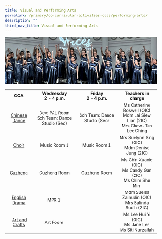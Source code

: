 ```yaml
---
title: Visual and Performing Arts
permalink: /primary/co-curricular-activities-ccas/performing-arts/
description: ""
third_nav_title: Visual and Performing Arts
---
```

![](/images/01%20Banner%20Photos/cca.jpg)

<table>
<tbody>
<tr>
<th style="text-align: center;">CCA</th>
<th style="text-align: center;">Wednesday<br>2 - 4 p.m.</th>
<th style="text-align: center;">Friday<br>2 - 4 p.m.</th>
<th style="text-align: center;">Teachers in charge</th>
</tr>
<tr>
<td style="text-align: center;"><a href="/primary/co-curricular-activities-ccas/performing-arts/chinese-dance" target="">Chinese Dance</a></td>
<td style="text-align: center;">Dev: PAL Room<br>Sch Team: Dance Studio (Sec)</td>
<td style="text-align: center;">Sch Team: Dance Studio (Sec)</td>
<td style="text-align: center;">
<div>Ms Catherine Boswell (OIC)</div>
<div>Mdm Lai Siew Lian (2IC)</div>
<div>Mrs Chew-Tan Lee Ching</div>
</td>
</tr>
<tr>
<td style="text-align: center;"><a href="/primary/co-curricular-activities-ccas/performing-arts/choir" target="">Choir</a></td>
<td style="text-align: center;">Music Room 1</td>
<td style="text-align: center;">Music Room 1</td>
<td style="text-align: center;">
<div>Mrs Suelynn Sing (OIC)</div>
<div>Mdm Denise Jung&nbsp;(2IC)</div>
</td>
</tr>
<tr>
<td style="text-align: center;"><a href="/primary/co-curricular-activities-ccas/performing-arts/guzheng" target="">Guzheng</a></td>
<td style="text-align: center;">Guzheng Room</td>
<td style="text-align: center;">Guzheng Room</td>
<td style="text-align: center;">
<div>Ms Chin Xuanie (OIC)</div>
<div>Ms Candy Gan (2IC)</div>
<div>Ms Chim Shu Min&nbsp;</div>
</td>
</tr>
<tr>
<td style="text-align: center;"><a href="/primary/co-curricular-activities-ccas/performing-arts/eldds" target="">English Drama</a></td>
<td style="text-align: center;">MPR 1&nbsp;</td>
<td style="text-align: center;"></td>
<td style="text-align: center;">
<div>Mdm Suelsa Zainudin (OIC)</div>
<div>Mrs Balinda Sudin (2IC)</div>
</td>
</tr>
<tr>
<td style="text-align: center;">&nbsp;<a href="/primary/co-curricular-activities-ccas/clubs-n-societies/visual-arts-club">Art and Crafts</a></td>
<td style="text-align: center;">Art Room&nbsp;</td>
<td style="text-align: center;"></td>
<td style="text-align: center;">
<div>Ms Lee Hui Yi (OIC)</div>
<div>Ms Jane Lee</div>
<div>Ms Siti Nurzaifah</div>
</td>
</tr>
</tbody>
</table>